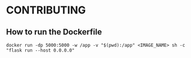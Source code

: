 # CONTRIBUTING

## How to run the Dockerfile

```
docker run -dp 5000:5000 -w /app -v "$(pwd):/app" <IMAGE_NAME> sh -c "flask run --host 0.0.0.0"
```

